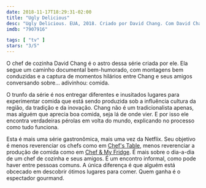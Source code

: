 ```yaml
---
date: 2018-11-17T18:29:31-02:00
title: "Ugly Delicious"
desc: "Ugly Delicious. EUA, 2018. Criado por David Chang. Com David Chang, Peter Meehan, Aziz Ansari."
imdb: "7907916"

tags: [ "tv" ]
stars: "3/5"
---
```

O chef de cozinha David Chang é o astro dessa série criada por ele. Ela segue um caminho documental bem-humorado, com montagens bem conduzidas e a captura de momentos hilários entre Chang e seus amigos conversando sobre... adivinhou: comida.

O trunfo da série é nos entregar diferentes e inusitados lugares para experimentar comida que está sendo produzida sob a influência cultura da região, da tradição e da inovação. Chang não é um tradicionalista apenas, mas alguém que aprecia boa comida, seja lá de onde vier. E por isso ele encontra verdadeiras pérolas em volta do mundo, explicando no processo como tudo funciona.

Esta é mais uma série gastronômica, mais uma vez da Netflix. Seu objetivo é menos reverenciar os chefs como em [Chef's Table](/chefs-table), menos reverenciar a produção de comida como em [Chef & My Fridge](/chef-and-my-fridge). É mais sobre o dia-a-dia de um chef de cozinha e seus amigos. É um encontro informal, como pode haver entre pessoas comuns. A única diferença é que alguém está obcecado em descobrir ótimos lugares para comer. Quem ganha é o espectador gourmand.
